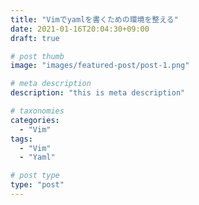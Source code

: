 ```yaml
---
title: "Vimでyamlを書くための環境を整える"
date: 2021-01-16T20:04:30+09:00
draft: true

# post thumb
image: "images/featured-post/post-1.png"

# meta description
description: "this is meta description"

# taxonomies
categories:
  - "Vim"
tags:
  - "Vim"
  - "Yaml"

# post type
type: "post"
---
```



